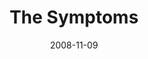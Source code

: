 ---
layout: message
category: message
series: "GIMME GIMME"
title: "The Symptoms"
date: 2008-11-09
audio-description: "Entitlement can easily creep into our relationships, and especially our marriages. In this talk, Chuck Mingo discusses some of the symptoms of entitlement as it relates to our key relationships."
audio: "http://s3.amazonaws.com/crossroadsaudiomessages/GimmeGimme2.mp3"
audio-title: "GIMME GIMME&#58; The Symptoms"
audio-duration: "31&#58;45"
video-description: "Entitlement can easily creep into our relationships, and especially our marriages. In this talk, Chuck Mingo discusses some of the symptoms of entitlement as it relates to our key relationships."
video-title: "GIMME GIMME&#58; The Symptoms"
video: "https://s3.amazonaws.com/crossroadsvideomessages/GimmeGimme2.mp4"
notes-description: "Entitlement can easily creep into our relationships, and especially our marriages. In this talk, Chuck Mingo discusses some of the symptoms of entitlement as it relates to our key relationships. "
notes: "http://www.crossroads.net/players/media/hq/SN_11_08-09_08.pdf "
notes-title: "GIMME GIMME&#58; The Symptoms (Study Notes)"
program-description: ""
program: "http://www.crossroads.net/players/media/hq/1108_09Program.pdf"
program-title: "GIMME GIMME&#58; The Symptoms (Program)"
---